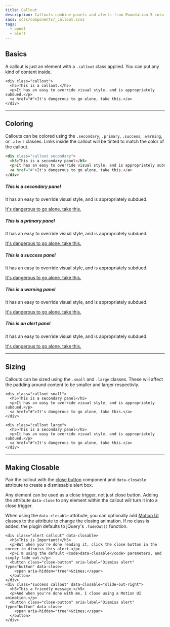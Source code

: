 ```yaml
---
title: Callout
description: Callouts combine panels and alerts from Foundation 5 into one generic container component.
sass: scss/components/_callout.scss
tags:
  - panel
  - alert
---
```


## Basics

A callout is just an element with a `.callout` class applied. You can put any kind of content inside.

```html_example
<div class="callout">
  <h5>This is a callout.</h5>
  <p>It has an easy to override visual style, and is appropriately subdued.</p>
  <a href="#">It's dangerous to go alone, take this.</a>
</div>
```

---

## Coloring

Callouts can be colored using the `.secondary`, `.primary`, `.success`, `.warning`, or `.alert` classes. Links inside the callout will be tinted to match the color of the callout.

```html
<div class="callout secondary">
  <h5>This is a secondary panel</h5>
  <p>It has an easy to override visual style, and is appropriately subdued.</p>
  <a href="#">It's dangerous to go alone, take this.</a>
</div>
```

<div class="callout secondary">
  <h5>This is a secondary panel</h5>
  <p>It has an easy to override visual style, and is appropriately subdued.</p>
  <a href="#">It's dangerous to go alone, take this.</a>
</div>

<div class="primary callout">
  <h5>This is a primary panel</h5>
  <p>It has an easy to override visual style, and is appropriately subdued.</p>
  <a href="#">It's dangerous to go alone, take this.</a>
</div>

<div class="success callout">
  <h5>This is a success panel</h5>
  <p>It has an easy to override visual style, and is appropriately subdued.</p>
  <a href="#">It's dangerous to go alone, take this.</a>
</div>

<div class="warning callout">
  <h5>This is a warning panel</h5>
  <p>It has an easy to override visual style, and is appropriately subdued.</p>
  <a href="#">It's dangerous to go alone, take this.</a>
</div>

<div class="alert callout">
  <h5>This is an alert panel</h5>
  <p>It has an easy to override visual style, and is appropriately subdued.</p>
  <a href="#">It's dangerous to go alone, take this.</a>
</div>

---

## Sizing

Callouts can be sized using the `.small` and `.large` classes. These will affect the padding around content to be smaller and larger respectivly.

```html_example
<div class="callout small">
  <h5>This is a secondary panel</h5>
  <p>It has an easy to override visual style, and is appropriately subdued.</p>
  <a href="#">It's dangerous to go alone, take this.</a>
</div>

<div class="callout large">
  <h5>This is a secondary panel</h5>
  <p>It has an easy to override visual style, and is appropriately subdued.</p>
  <a href="#">It's dangerous to go alone, take this.</a>
</div>
```

---

## Making Closable

Pair the callout with the [close button](close-button.html) component and `data-closable` attribute to create a dismissable alert box.

<div class="primary callout">
  <p>Any element can be used as a close trigger, not just close button. Adding the attribute <code>data-close</code> to any element within the callout will turn it into a close trigger.</p>
  <p>When using the <code>data-closable</code> attribute, you can optionally add <a href="http://foundation.zurb.com/sites/docs/motion-ui.html">Motion UI</a> classes to the attribute to change the closing animation. If no class is added, the plugin defaults to jQuery's <code>.fadeOut()</code> function.</p>
</div>

```html_example
<div class="alert callout" data-closable>
  <h5>This is Important!</h5>
  <p>But when you're done reading it, click the close button in the corner to dismiss this alert.</p>
  <p>I'm using the default <code>data-closable</code> parameters, and simply fade out.</p>
  <button class="close-button" aria-label="Dismiss alert" type="button" data-close>
    <span aria-hidden="true">&times;</span>
  </button>
</div>
<div class="success callout" data-closable="slide-out-right">
  <h5>This a friendly message.</h5>
  <p>And when you're done with me, I close using a Motion UI animation.</p>
  <button class="close-button" aria-label="Dismiss alert" type="button" data-close>
    <span aria-hidden="true">&times;</span>
  </button>
</div>
```

